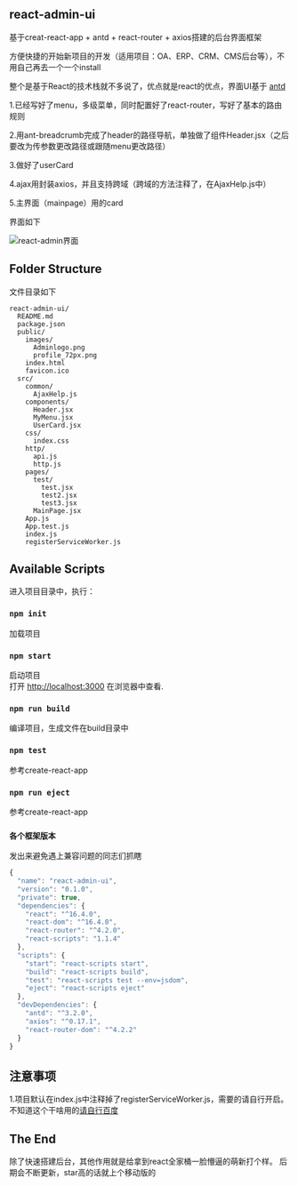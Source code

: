 
## react-admin-ui

基于creat-react-app + antd + react-router + axios搭建的后台界面框架<br>

方便快捷的开始新项目的开发（适用项目：OA、ERP、CRM、CMS后台等），不用自己再去一个一个install<br>

整个是基于React的技术栈就不多说了，优点就是react的优点，界面UI基于 [antd](http://ant.design/)<br>

1.已经写好了menu，多级菜单，同时配置好了react-router，写好了基本的路由规则 <br>

2.用ant-breadcrumb完成了header的路径导航，单独做了组件Header.jsx（之后要改为传参数更改路径或跟随menu更改路径）<br>

3.做好了userCard<br>

4.ajax用封装axios，并且支持跨域（跨域的方法注释了，在AjaxHelp.js中）<br>

5.主界面（mainpage）用的card<br>

界面如下<br>

![react-admin界面](http://7xqg7e.com1.z0.glb.clouddn.com/ui.PNG)<br>

## Folder Structure

文件目录如下

```
react-admin-ui/
  README.md
  package.json
  public/
    images/
      Adminlogo.png
      profile_72px.png
    index.html
    favicon.ico
  src/
    common/
      AjaxHelp.js
    components/
      Header.jsx
      MyMenu.jsx
      UserCard.jsx
    css/
      index.css
    http/
      api.js
      http.js
    pages/
      test/
        test.jsx
        test2.jsx
        test3.jsx
      MainPage.jsx
    App.js
    App.test.js
    index.js
    registerServiceWorker.js
```

## Available Scripts

进入项目目录中，执行：

### `npm init`

加载项目

### `npm start`

启动项目<br>
打开 [http://localhost:3000](http://localhost:3000) 在浏览器中查看.

### `npm run build`

编译项目，生成文件在build目录中

### `npm test`

参考create-react-app

### `npm run eject`

参考create-react-app

### `各个框架版本`

发出来避免遇上兼容问题的同志们抓瞎

```js
{
  "name": "react-admin-ui",
  "version": "0.1.0",
  "private": true,
  "dependencies": {
    "react": "^16.4.0",
    "react-dom": "^16.4.0",
    "react-router": "^4.2.0",
    "react-scripts": "1.1.4"
  },
  "scripts": {
    "start": "react-scripts start",
    "build": "react-scripts build",
    "test": "react-scripts test --env=jsdom",
    "eject": "react-scripts eject"
  },
  "devDependencies": {
    "antd": "^3.2.0",
    "axios": "^0.17.1",
    "react-router-dom": "^4.2.2"
  }
}
```


## 注意事项

1.项目默认在index.js中注释掉了registerServiceWorker.js，需要的请自行开启。不知道这个干啥用的[请自行百度](https://www.baidu.com/)


## The End
除了快速搭建后台，其他作用就是给拿到react全家桶一脸懵逼的萌新打个样。
后期会不断更新，star高的话就上个移动版的






